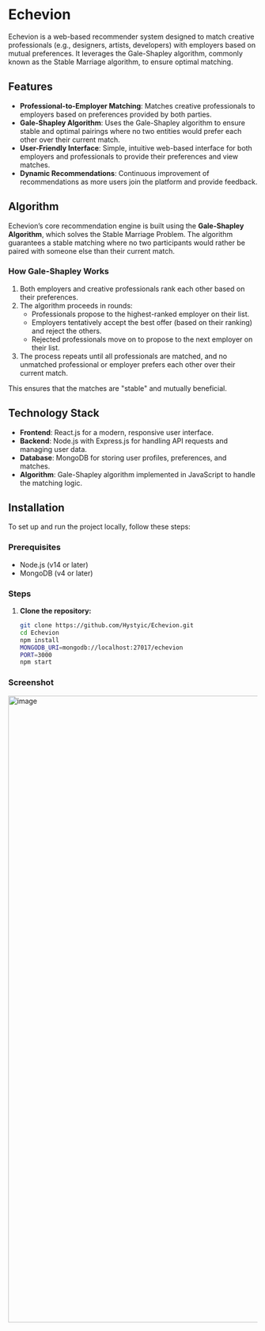# Echevion

Echevion is a web-based recommender system designed to match creative professionals (e.g., designers, artists, developers) with employers based on mutual preferences. It leverages the Gale-Shapley algorithm, commonly known as the Stable Marriage algorithm, to ensure optimal matching.

## Features

- **Professional-to-Employer Matching**: Matches creative professionals to employers based on preferences provided by both parties.
- **Gale-Shapley Algorithm**: Uses the Gale-Shapley algorithm to ensure stable and optimal pairings where no two entities would prefer each other over their current match.
- **User-Friendly Interface**: Simple, intuitive web-based interface for both employers and professionals to provide their preferences and view matches.
- **Dynamic Recommendations**: Continuous improvement of recommendations as more users join the platform and provide feedback.

## Algorithm

Echevion’s core recommendation engine is built using the **Gale-Shapley Algorithm**, which solves the Stable Marriage Problem. The algorithm guarantees a stable matching where no two participants would rather be paired with someone else than their current match.

### How Gale-Shapley Works

1. Both employers and creative professionals rank each other based on their preferences.
2. The algorithm proceeds in rounds:
   - Professionals propose to the highest-ranked employer on their list.
   - Employers tentatively accept the best offer (based on their ranking) and reject the others.
   - Rejected professionals move on to propose to the next employer on their list.
3. The process repeats until all professionals are matched, and no unmatched professional or employer prefers each other over their current match.

This ensures that the matches are "stable" and mutually beneficial.

## Technology Stack

- **Frontend**: React.js for a modern, responsive user interface.
- **Backend**: Node.js with Express.js for handling API requests and managing user data.
- **Database**: MongoDB for storing user profiles, preferences, and matches.
- **Algorithm**: Gale-Shapley algorithm implemented in JavaScript to handle the matching logic.

## Installation

To set up and run the project locally, follow these steps:

### Prerequisites

- Node.js (v14 or later)
- MongoDB (v4 or later)

### Steps

1. **Clone the repository:**

   ```bash
   git clone https://github.com/Hystyic/Echevion.git
   cd Echevion
   npm install
   MONGODB_URI=mongodb://localhost:27017/echevion
   PORT=3000
   npm start

### Screenshot
<img width="1265" alt="image" src="https://github.com/user-attachments/assets/fd1069fd-d99e-4959-9c29-107a6917f973">

